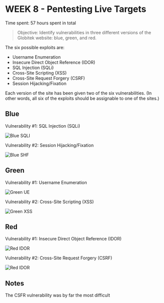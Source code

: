 
# WEEK 8 - Pentesting Live Targets

Time spent: 57 hours spent in total

> Objective: Identify vulnerabilities in three different versions of the Globitek website: blue, green, and red.

The six possible exploits are:
* Username Enumeration
* Insecure Direct Object Reference (IDOR)
* SQL Injection (SQLi)
* Cross-Site Scripting (XSS)
* Cross-Site Request Forgery (CSRF)
* Session Hijacking/Fixation

Each version of the site has been given two of the six vulnerabilities. (In other words, all six of the exploits should be assignable to one of the sites.)

## Blue

Vulnerability #1: SQL Injection (SQLi)

<img
src= 'https://github.com/agieger/Week-8/blob/master/8-%20Blue%20SQL.gif'
title='Blue SQLI' width='' alt='Blue SQLI' />

Vulnerability #2: Session Hijacking/Fixation

<img
src= 'https://github.com/agieger/Week-8/blob/master/8-%20Blue%20Session%20Hijacking.gif'
title= 'Blue SHF' width='' alt='Blue SHF' />


## Green

Vulnerability #1: Username Enumeration

<img 
src= 'https://github.com/agieger/Week-8/blob/master/8-%20Green%20User%20Enumeration%20Issue.gif'
title= 'Green UE' width='' alt='Green UE' />

Vulnerability #2: Cross-Site Scripting (XSS)

<img 
src= 'https://github.com/agieger/Week-8/blob/master/8-%20Green%20XSS.gif'
title= 'Green XSS' width='' alt='Green XSS' />



## Red

Vulnerability #1: Insecure Direct Object Reference (IDOR)

<img 
src= 'https://github.com/agieger/Week-8/blob/master/8-%20Red%20IDOR.gif'
title='Red IDOR' width='' alt='Red IDOR' />

Vulnerability #2: Cross-Site Request Forgery (CSRF)

<img 
src= 'https://github.com/agieger/Week-8/blob/master/8-%20CSRF.gif'
title='Red IDOR' width='' alt='Red IDOR' />


## Notes

The CSFR vulnerability was by far the most difficult 

